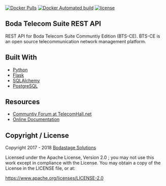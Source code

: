 [![Docker Pulls](https://img.shields.io/docker/pulls/bodastage/bts-ce-api-server.svg)]() [![Docker Automated build](https://img.shields.io/docker/automated/bodastage/bts-ce-api-server.svg)]() [![license](https://img.shields.io/github/license/bodastage/bts-ce-api.svg)]()

## Boda Telecom Suite  REST API
REST API for Boda Telecom Suite Communtiy Edition (BTS-CE). BTS-CE is an open source telecommunication network management platform.


## Built With
- [Python](https://www.python.org)
- [Flask](http://flask.pocoo.org/)
- [SQLAlchemy](https://www.sqlalchemy.org/)
- [PostgreSQL](https://www.postgresql.org/)

## Resources

* [Communtiy Forum at TelecomHall.net](http://telecomHall.net)
* [Online Documentation](http://bts.bodastage.org)

## Copyright / License
Copyright 2017 - 2018 [Bodastage Solutions](http://www.bodastage.com)

Licensed under the Apache License, Version 2.0 ; you may not use this work except in compliance with the License. You may obtain a copy of the License in the LICENSE file, or at:

https://www.apache.org/licenses/LICENSE-2.0


